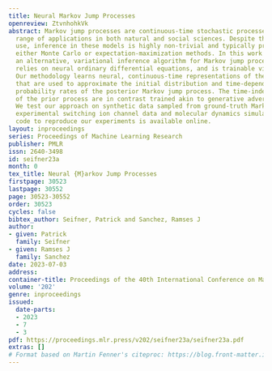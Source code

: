 ```yaml
---
title: Neural Markov Jump Processes
openreview: ZtvnhohkVk
abstract: Markov jump processes are continuous-time stochastic processes with a wide
  range of applications in both natural and social sciences. Despite their widespread
  use, inference in these models is highly non-trivial and typically proceeds via
  either Monte Carlo or expectation-maximization methods. In this work we introduce
  an alternative, variational inference algorithm for Markov jump processes which
  relies on neural ordinary differential equations, and is trainable via back-propagation.
  Our methodology learns neural, continuous-time representations of the observed data,
  that are used to approximate the initial distribution and time-dependent transition
  probability rates of the posterior Markov jump process. The time-independent rates
  of the prior process are in contrast trained akin to generative adversarial networks.
  We test our approach on synthetic data sampled from ground-truth Markov jump processes,
  experimental switching ion channel data and molecular dynamics simulations. Source
  code to reproduce our experiments is available online.
layout: inproceedings
series: Proceedings of Machine Learning Research
publisher: PMLR
issn: 2640-3498
id: seifner23a
month: 0
tex_title: Neural {M}arkov Jump Processes
firstpage: 30523
lastpage: 30552
page: 30523-30552
order: 30523
cycles: false
bibtex_author: Seifner, Patrick and Sanchez, Ramses J
author:
- given: Patrick
  family: Seifner
- given: Ramses J
  family: Sanchez
date: 2023-07-03
address: 
container-title: Proceedings of the 40th International Conference on Machine Learning
volume: '202'
genre: inproceedings
issued:
  date-parts:
  - 2023
  - 7
  - 3
pdf: https://proceedings.mlr.press/v202/seifner23a/seifner23a.pdf
extras: []
# Format based on Martin Fenner's citeproc: https://blog.front-matter.io/posts/citeproc-yaml-for-bibliographies/
---
```

